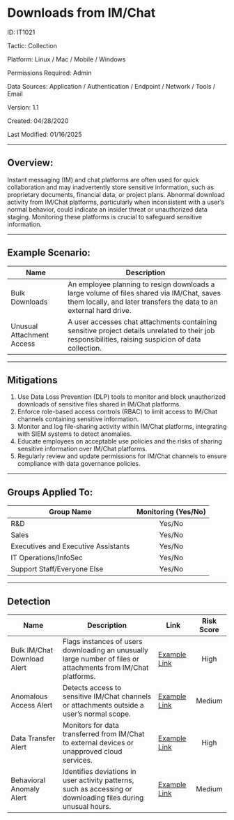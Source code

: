 # **Downloads from IM/Chat**

ID: IT1021

Tactic: Collection

Platform: Linux / Mac / Mobile / Windows

Permissions Required: Admin

Data Sources: Application / Authentication / Endpoint / Network / Tools / Email

Version: 1.1

Created: 04/28/2020

Last Modified: 01/16/2025

---

## **Overview:**

Instant messaging (IM) and chat platforms are often used for quick collaboration and may inadvertently store sensitive information, such as proprietary documents, financial data, or project plans. Abnormal download activity from IM/Chat platforms, particularly when inconsistent with a user’s normal behavior, could indicate an insider threat or unauthorized data staging. Monitoring these platforms is crucial to safeguard sensitive information.

---

## **Example Scenario:**

| **Name**                     | **Description**                                                                                      |
|------------------------------|------------------------------------------------------------------------------------------------------|
| Bulk Downloads               | An employee planning to resign downloads a large volume of files shared via IM/Chat, saves them locally, and later transfers the data to an external hard drive. |
| Unusual Attachment Access    | A user accesses chat attachments containing sensitive project details unrelated to their job responsibilities, raising suspicion of data collection. |

---

## **Mitigations**

1. Use Data Loss Prevention (DLP) tools to monitor and block unauthorized downloads of sensitive files shared in IM/Chat platforms.  
2. Enforce role-based access controls (RBAC) to limit access to IM/Chat channels containing sensitive information.  
3. Monitor and log file-sharing activity within IM/Chat platforms, integrating with SIEM systems to detect anomalies.  
4. Educate employees on acceptable use policies and the risks of sharing sensitive information over IM/Chat platforms.  
5. Regularly review and update permissions for IM/Chat channels to ensure compliance with data governance policies.  

---

## **Groups Applied To:**

| **Group Name**                | **Monitoring (Yes/No)** |
|--------------------------------|:----------------------:|
| R&D                            | Yes/No               |
| Sales                          | Yes/No               |
| Executives and Executive Assistants | Yes/No         |
| IT Operations/InfoSec          | Yes/No               |
| Support Staff/Everyone Else    | Yes/No               |

---

## **Detection**

| **Name**                       | **Description**                                                                                 | **Link**          | **Risk Score** |
|--------------------------------|-------------------------------------------------------------------------------------------------|-------------------|:--------------:|
| Bulk IM/Chat Download Alert    | Flags instances of users downloading an unusually large number of files or attachments from IM/Chat platforms. | [Example Link](#) | High           |
| Anomalous Access Alert         | Detects access to sensitive IM/Chat channels or attachments outside a user’s normal scope.      | [Example Link](#) | Medium         |
| Data Transfer Alert            | Monitors for data transferred from IM/Chat to external devices or unapproved cloud services.     | [Example Link](#) | High           |
| Behavioral Anomaly Alert       | Identifies deviations in user activity patterns, such as accessing or downloading files during unusual hours. | [Example Link](#) | Medium         |


